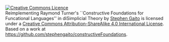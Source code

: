 <a rel="license" 
href="http://creativecommons.org/licenses/by-sa/4.0/"><img 
alt="Creative Commons Licence" style="border-width:0" 
src="https://i.creativecommons.org/l/by-sa/4.0/88x31.png" /></a><br 
/><span xmlns:dct="http://purl.org/dc/terms/" 
href="http://purl.org/dc/dcmitype/Text" property="dct:title" 
rel="dct:type">Reimplementing Raymond Turner's ``Constructive 
Foundations for Funcational Languages'' in diSimplicial Theory</span> 
by <a xmlns:cc="http://creativecommons.org/ns#" 
href="https://github.com/stephengaito/constructiveFoundations" 
property="cc:attributionName" rel="cc:attributionURL">Stephen Gaito</a> 
is licensed under a <a rel="license" 
href="http://creativecommons.org/licenses/by-sa/4.0/">Creative Commons 
Attribution-ShareAlike 4.0 International License</a>.<br />Based on a 
work at <a xmlns:dct="http://purl.org/dc/terms/" 
href="https://github.com/stephengaito/constructiveFoundations" 
rel="dct:source">https://github.com/stephengaito/constructiveFoundations</a>.
